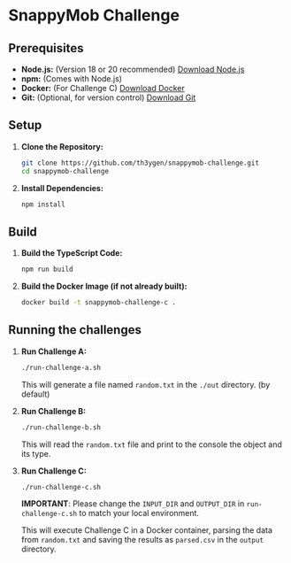 # SnappyMob Challenge

## Prerequisites

-   **Node.js:** (Version 18 or 20 recommended) [Download Node.js](https://nodejs.org/)
-   **npm:** (Comes with Node.js)
-   **Docker:** (For Challenge C) [Download Docker](https://www.docker.com/get-started/)
-   **Git:** (Optional, for version control) [Download Git](https://git-scm.com/downloads)

## Setup

1.  **Clone the Repository:**

    ```bash
    git clone https://github.com/th3ygen/snappymob-challenge.git
    cd snappymob-challenge
    ```

2.  **Install Dependencies:**

    ```bash
    npm install
    ```

## Build

1.  **Build the TypeScript Code:**

    ```bash
    npm run build
    ```

2.  **Build the Docker Image (if not already built):**

    ```bash
    docker build -t snappymob-challenge-c .
    ```

## Running the challenges

1.  **Run Challenge A:**

    ```bash
    ./run-challenge-a.sh
    ```

    This will generate a file named `random.txt` in the `./out` directory. (by default)

2.  **Run Challenge B:**

    ```bash
    ./run-challenge-b.sh
    ```

    This will read the `random.txt` file and print to the console the object and its type.

3.  **Run Challenge C:**

    ```bash
    ./run-challenge-c.sh
    ```

    **IMPORTANT**: Please change the `INPUT_DIR` and `OUTPUT_DIR` in `run-challenge-c.sh` to match your local environment.

    This will execute Challenge C in a Docker container, parsing the data from `random.txt` and saving the results as `parsed.csv` in the `output` directory.
